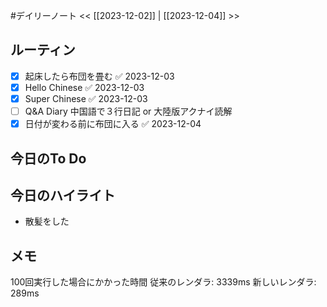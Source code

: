 #デイリーノート
<< [[2023-12-02]] | [[2023-12-04]] >>
## ルーティン
- [x] 起床したら布団を畳む ✅ 2023-12-03
- [x] Hello Chinese ✅ 2023-12-03
- [x] Super Chinese ✅ 2023-12-03
- [ ] Q&A Diary 中国語で３行日記 or 大陸版アクナイ読解
- [x] 日付が変わる前に布団に入る ✅ 2023-12-04
## 今日のTo Do
## 今日のハイライト
- 散髪をした
## メモ
100回実行した場合にかかった時間
従来のレンダラ: 3339ms
新しいレンダラ: 289ms
